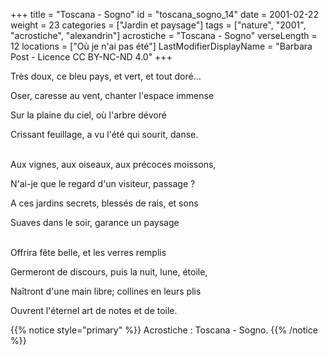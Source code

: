+++
title = "Toscana - Sogno"
id = "toscana_sogno_14"
date = 2001-02-22
weight = 23
categories = ["Jardin et paysage"]
tags = ["nature", "2001", "acrostiche", "alexandrin"]
acrostiche = "Toscana - Sogno"
verseLength = 12
locations = ["Où je n'ai pas été"]
LastModifierDisplayName = "Barbara Post - Licence CC BY-NC-ND 4.0"
+++

Très doux, ce bleu pays, et vert, et tout doré...

Oser, caresse au vent, chanter l'espace immense

Sur la plaine du ciel, où l'arbre dévoré

Crissant feuillage, a vu l'été qui sourit, danse.

 \
Aux vignes, aux oiseaux, aux précoces moissons,

N'ai-je que le regard d'un visiteur, passage ?

A ces jardins secrets, blessés de rais, et sons

Suaves dans le soir, garance un paysage

 \
Offrira fête belle, et les verres remplis

Germeront de discours, puis la nuit, lune, étoile,

Naîtront d'une main libre; collines en leurs plis

Ouvrent l'éternel art de notes et de toile.

{{% notice style="primary" %}}
Acrostiche : Toscana - Sogno.
{{% /notice %}}
